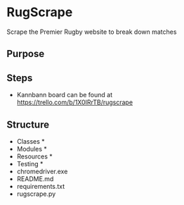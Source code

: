# RugScrape
Scrape the Premier Rugby website to break down matches

## Purpose

## Steps
* Kannbann board can be found at https://trello.com/b/1X0IRrTB/rugscrape 


## Structure
* Classes
    * 
* Modules
    * 
* Resources
    * 
* Testing
    * 
* chromedriver.exe
* README.md
* requirements.txt
* rugscrape.py